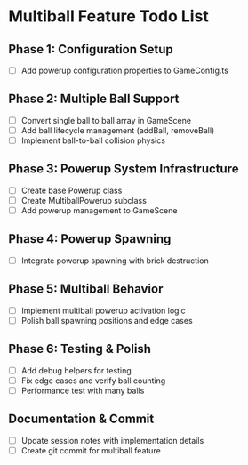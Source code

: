 # Multiball Feature Todo List

## Phase 1: Configuration Setup
- [ ] Add powerup configuration properties to GameConfig.ts

## Phase 2: Multiple Ball Support  
- [ ] Convert single ball to ball array in GameScene
- [ ] Add ball lifecycle management (addBall, removeBall)
- [ ] Implement ball-to-ball collision physics

## Phase 3: Powerup System Infrastructure
- [ ] Create base Powerup class
- [ ] Create MultiballPowerup subclass
- [ ] Add powerup management to GameScene

## Phase 4: Powerup Spawning
- [ ] Integrate powerup spawning with brick destruction

## Phase 5: Multiball Behavior
- [ ] Implement multiball powerup activation logic
- [ ] Polish ball spawning positions and edge cases

## Phase 6: Testing & Polish
- [ ] Add debug helpers for testing
- [ ] Fix edge cases and verify ball counting
- [ ] Performance test with many balls

## Documentation & Commit
- [ ] Update session notes with implementation details
- [ ] Create git commit for multiball feature